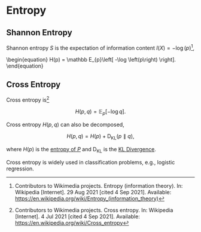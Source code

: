 # Entropy


## Shannon Entropy

Shannon entropy $S$ is the expectation of information content $I(X)=-\log \left(p\right)$[^shannon_entropy_wiki],

\begin{equation}
H(p) = \mathbb E_{p}\left[ -\log \left(p\right) \right].
\end{equation}



[^shannon_entropy_wiki]: Contributors to Wikimedia projects. Entropy (information theory). In: Wikipedia [Internet]. 29 Aug 2021 [cited 4 Sep 2021]. Available: https://en.wikipedia.org/wiki/Entropy_(information_theory)


## Cross Entropy

Cross entropy is[^cross_entropy_wiki]

$$
H(p, q) = \mathbb E_{p} \left[ -\log q \right].
$$

Cross entropy $H(p, q)$ can also be decomposed,

$$
H(p, q) = H(p) + \operatorname{D}_{\mathrm{KL}} \left( p \parallel q \right),
$$

where $H(p)$ is the [entropy of $P$](#shannon-entropy) and $\operatorname{D}_{\mathrm{KL}}$ is the [KL Divergence](kl-divergence.md).


Cross entropy is widely used in classification problems, e.g., logistic regression.


[^cross_entropy_wiki]: Contributors to Wikimedia projects. Cross entropy. In: Wikipedia [Internet]. 4 Jul 2021 [cited 4 Sep 2021]. Available: https://en.wikipedia.org/wiki/Cross_entropy
